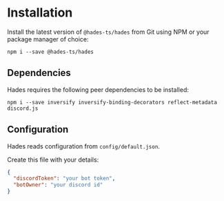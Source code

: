 # Installation

Install the latest version of `@hades-ts/hades` from Git using NPM or your package manager of choice:

    npm i --save @hades-ts/hades

## Dependencies

Hades requires the following peer dependencies to be installed:

    npm i --save inversify inversify-binding-decorators reflect-metadata discord.js

## Configuration

Hades reads configuration from `config/default.json`.

Create this file with your details:

```json
{
  "discordToken": "your bot token",
  "botOwner": "your discord id"
}
```
